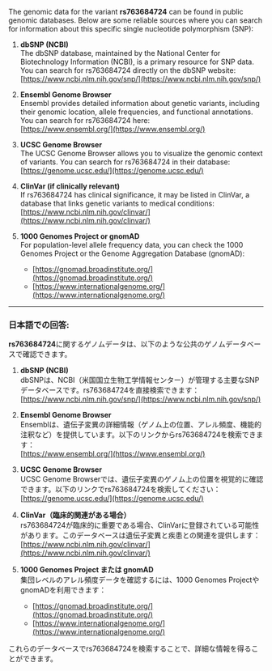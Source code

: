 The genomic data for the variant **rs763684724** can be found in public genomic databases. Below are some reliable sources where you can search for information about this specific single nucleotide polymorphism (SNP):

1. **dbSNP (NCBI)**  
   The dbSNP database, maintained by the National Center for Biotechnology Information (NCBI), is a primary resource for SNP data. You can search for rs763684724 directly on the dbSNP website:  
   [https://www.ncbi.nlm.nih.gov/snp/](https://www.ncbi.nlm.nih.gov/snp/)

2. **Ensembl Genome Browser**  
   Ensembl provides detailed information about genetic variants, including their genomic location, allele frequencies, and functional annotations. You can search for rs763684724 here:  
   [https://www.ensembl.org/](https://www.ensembl.org/)

3. **UCSC Genome Browser**  
   The UCSC Genome Browser allows you to visualize the genomic context of variants. You can search for rs763684724 in their database:  
   [https://genome.ucsc.edu/](https://genome.ucsc.edu/)

4. **ClinVar (if clinically relevant)**  
   If rs763684724 has clinical significance, it may be listed in ClinVar, a database that links genetic variants to medical conditions:  
   [https://www.ncbi.nlm.nih.gov/clinvar/](https://www.ncbi.nlm.nih.gov/clinvar/)

5. **1000 Genomes Project or gnomAD**  
   For population-level allele frequency data, you can check the 1000 Genomes Project or the Genome Aggregation Database (gnomAD):  
   - [https://gnomad.broadinstitute.org/](https://gnomad.broadinstitute.org/)  
   - [https://www.internationalgenome.org/](https://www.internationalgenome.org/)

---

### 日本語での回答:
**rs763684724**に関するゲノムデータは、以下のような公共のゲノムデータベースで確認できます。

1. **dbSNP (NCBI)**  
   dbSNPは、NCBI（米国国立生物工学情報センター）が管理する主要なSNPデータベースです。rs763684724を直接検索できます：  
   [https://www.ncbi.nlm.nih.gov/snp/](https://www.ncbi.nlm.nih.gov/snp/)

2. **Ensembl Genome Browser**  
   Ensemblは、遺伝子変異の詳細情報（ゲノム上の位置、アレル頻度、機能的注釈など）を提供しています。以下のリンクからrs763684724を検索できます：  
   [https://www.ensembl.org/](https://www.ensembl.org/)

3. **UCSC Genome Browser**  
   UCSC Genome Browserでは、遺伝子変異のゲノム上の位置を視覚的に確認できます。以下のリンクでrs763684724を検索してください：  
   [https://genome.ucsc.edu/](https://genome.ucsc.edu/)

4. **ClinVar（臨床的関連がある場合）**  
   rs763684724が臨床的に重要である場合、ClinVarに登録されている可能性があります。このデータベースは遺伝子変異と疾患との関連を提供します：  
   [https://www.ncbi.nlm.nih.gov/clinvar/](https://www.ncbi.nlm.nih.gov/clinvar/)

5. **1000 Genomes Project または gnomAD**  
   集団レベルのアレル頻度データを確認するには、1000 Genomes ProjectやgnomADを利用できます：  
   - [https://gnomad.broadinstitute.org/](https://gnomad.broadinstitute.org/)  
   - [https://www.internationalgenome.org/](https://www.internationalgenome.org/)

これらのデータベースでrs763684724を検索することで、詳細な情報を得ることができます。